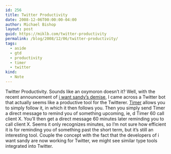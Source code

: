 ```yaml
---
id: 256
title: Twitter Productivity
date: 2008-12-06T00:00:00-04:00
author: Michael Bishop
layout: post
guid: https://miklb.com/twitter-productivity
permalink: /blog/2008/12/06/twitter-productivity/
tags:
  - aside
  - gtd
  - productivity
  - timer
  - twitter
kind:
  - Note
---
```

<p>Twitter Productivity.  Sounds like an oxymoron doesn’t it?  Well, with the recent announcement of <a href="http://getsatisfaction.com/iwantsandy/topics/a_fork_in_the_road_an_important_announcement_about_i_want_sandy">i want sandy’s demise</a>, I came across a Twitter bot that actually seems like a productive tool for the Twitterer.  <a href="http://twitter.com/timer">Timer</a> allows you to simply follow it, in which it then follows you.  Then you simply send Timer a direct message to remind you of something upcoming, ie, d Timer 60 call client X.  You’ll then get a direct message 60 minutes later reminding you to call client X.  Seems it only recognizes minutes, so I’m not sure how efficient it is for reminding you of something past the short term, but it’s still an interesting tool.  Couple the concept with the fact that the developers of i want sandy are now working for Twitter, we might see similar type tools integrated into Twitter.</p>